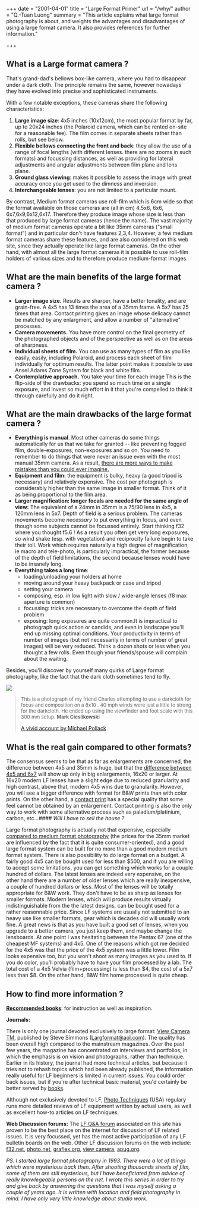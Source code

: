 +++
date = "2001-04-01"
title = "Large Format Primer"
url = "/why/"
author = "Q.-Tuan Luong"
summary = "This article explains what large format photography is about, and weights the advantages and disadvantages of using a large format camera. It also provides references for further information."

+++

## What is a Large format camera ?

That's grand-dad's bellows box-like camera, where you had to disappear under a dark cloth. The principle remains the same, however nowadays they have evolved into precise and sophisticated instruments.

With a few notable exceptions, these cameras share the following characteristics:

1.  **Large image size**: 4x5 inches (10x12cm), the most popular format by far, up to 20x24 inches (the Polaroid camera, which can be rented on-site for a reasonable fee). The film comes in separate sheets rather than rolls, but see below.
2.  **Flexible bellows connecting the front and back**: they allow the use of a range of focal lengths (with different lenses. there are no zooms in such formats) and focussing distances, as well as providing for lateral adjustments and angular adjustments between film plane and lens plane.
3.  **Ground glass viewing**: makes it possible to assess the image with great accuracy once you get used to the dimness and inversion.
4.  **Interchangeable lenses**: you are not limited to a particular mount.

By contrast, Medium format cameras use roll-film which is 6cm wide so that the format available on those cameras are (all in cm) 4.5x6, 6x6, 6x7,6x9,6x12,6x17\. Therefore they produce image whose size is less than that produced by large format cameras (hence the name). The vast majority of medium format cameras operate a bit like 35mm cameras ("small format") and in particular don't have features 2,3,4. However, a few medium format cameras share these features, and are also considered on this web site, since they actually operate like large format cameras. On the other hand, with almost all the large format cameras it is possible to use roll-film holders of various sizes and to therefore produce medium-format images.

## What are the main benefits of the large format camera ?

*   **Larger image size.** Results are sharper, have a better tonality, and are grain-free. A 4x5 has 13 times the area of a 35mm frame. A 5x7 has 25 times that area. Contact printing gives an image whose delicacy cannot be matched by any enlargment, and allow a number of "alternative" processes.
*   **Camera movements.** You have more control on the final geometry of the photographed objects and of the perspective as well as on the areas of sharpness.
*   **Individual sheets of film.** You can use as many types of film as you like easily, easily, including Polaroid, and process each sheet of film individually for optimum results. The latter point makes it possible to use Ansel Adams Zone System for black and white film.
*   **Contemplative approach.** You take your time for each image This is the flip-side of the drawbacks: you spend so much time on a single exposure, and invest so much effort in it that you're compelled to think it through carefully and do it right.

## What are the main drawbacks of the large format camera ?

*   **Everything is manual**. Most other cameras do some things automatically for us that we take for granted -- like preventing fogged film, double-exposures, non-exposures and so on. You need to remember to do things that were never an issue even with the most manual 35mm camera. As a result, [there are more ways to make mistakes than you could ever imagine.](mistakes.html)
*   **Equipment and film:** the equipment is bulky, heavy (a good tripod is necessary) and relatively expensive. The cost per photograph is considerably higher than the same image in smaller format. Think of it as being proportional to the film area.
*   **Larger magnification: longer focals are needed for the same angle of view:** The equivalent of a 24mm in 35mm is a 75/90 lens in 4x5, a 120mm lens in 5x7\. Depth of field is a serious problem. The cameras movements become *necessary* to put everything in focus, and even though some subjects cannot be focussed entirely. Start thinking f32 where you thought f5.6 ! As a result you often get very long exposures, so wind shake (esp. with vegetation) and reciprocity failure begin to take their toll. Work which requires naturally a high degree of magnification, ie macro and tele-photo, is particularly impractical, the former because of the depth of field limitations, the second because lenses would have to be insanely long.
*   **Everything takes a long time**:
    *   loading/unloading your holders at home
    *   moving around your heavy backpack or case and tripod
    *   setting your camera
    *   composing, esp. in low light with slow / wide-angle lenses (f8 max aperture is common)
    *   focussing: tricks are necessary to overcome the depth of field problem
    *   exposing: long exposures are quite common.It is impractical to photograph quick action or candids, and even in landscape you'll end up missing optimal conditions. Your productivity in terms of number of images (but not necessarily in terms of number of great images) will be very reduced. Think a dozen shots or less when you thought a few rolls. Even though your friends/spouse will complain about the waiting.

Besides, you'll discover by yourself many quirks of Large format photography, like the fact that the dark cloth sometimes tend to fly.

[![](A_little_too_windy_for_8x10.small.jpg)](A_little_too_windy_for_8x10.jpg)

> <font size="-1">This is a photograph of my friend Charles attempting to use a darkcloth for focus and composition on a 8x10 . 40 mph winds were just a little to strong for the darkcloth. He ended up using the viewfinder and foot scale with this 300 mm setup. **Mark Cieslikowski**</font>
> 
> [A vivid account by Michael Pollack](pollack.html)

<a name="size"></a>

## <a name="size">What is the real gain compared to other formats?</a>

<a name="size">The consensus seems to be that as far as enlargements are concerned, the difference between 4x5 and 35mm is huge, but that the</a> [difference between 4x5 and 6x7](quality.html) will show up only in big enlargements, 16x20 or larger. At 16x20 modern LF lenses have a slight edge due to reduced granularity and high contrast, above that, modern 4x5 wins due to granularity. However, you will see a bigger difference with format for B&W prints than with color prints. On the other hand, a [contact print](contact-print.html) has a special quality that some feel cannot be obtained by an enlargement. Contact printing is also the only way to work with some alternative process such as paladium/platinium, carbon, etc...<a name="price">#### _Will I have to sell the house ?_

Large format photography is actually not that expensive, especially</a> [compared to medium format photography](price-med.html) (the prices for the 35mm market are influenced by the fact that it is quite consumer-oriented), and a good large format system can be built for no more than a good modern medium format system. There is also possibility to do large format on a budget. A fairly good 4x5 can be bought used for less than $500, and if you are willing to accept some limitations, you can get something which works for a couple hundred of dollars. The latest lenses are indeed very expensive, on the other hand there are a number of older lenses which are really inexpensive, a couple of hundred dollars or less. Most of the lenses will be totally appropriate for B&W work. They don't have to be as sharp as lenses for smaller formats. Modern lenses, which will produce results virtually indistinguishable from the the latest designs, can be bought used for a rather reasonnable price. Since LF systems are usually not submitted to an heavy use like smaller formats, gear which is decades old will usually work fine. A great news is that as you have built a good set of lenses, when you upgrade to a better camera, you just keep them, and maybe change the lensboards. At one point I was hesitating between the Pentax 67 (one of the cheapest MF systems) and 4x5\. One of the reasons which got me decided for the 4x5 was that the price of the 4x5 system was a little lower. Film looks expensive too, but you won't shoot as many images as you used to. If you do color, you'll probably have to have your film processed by a lab. The total cost of a 4x5 Velvia (film+processing) is less than $4, the cost of a 5x7 less than $8\. On the other hand, B&W film home processed is quite cheap.

## How to find more information ?

[**Recommended books**](books/): for instruction as well as inspiration.

**Journals:**

There is only one journal devoted exclusively to large format: <a></a>[View Camera TM](http://greenspun.com/ct/qtluong/photography/lf/why.html?send_to=http://www.viewcamera.com), published by Steve Simmons ([Largformat@aol.com](mailto:Largformat@aol.com)). The quality has been overall high compared to the mainstream magazines. Over the past few years, the magazine has concentrated on interviews and portfolios, in which the emphasis is on vision and photographs, rather than technique. Earlier in its history, the journal had more technical articles, but because it tries not to rehash topics which had been already published, the information really useful for LF beginners is limited in current issues. You could order back issues, but if you're after technical basic material, you'd certainly be better served by [books](books/general.html).

Although not exclusively devoted to LF, [Photo Techniques](http://greenspun.com/ct/qtluong/photography/lf/why.html?send_to=http://www.phototechmag.com/) (USA) regulary runs more detailed reviews of LF equipment written by actual users, as well as excellent how-to articles on LF techniques.

**Web Discussion forums:** The [LF Q&A forum](/lfforum) associated on this site has proven to be the best place on the internet for discussion of LF related issues. It is very focussed, yet has the most active participation of any LF bulletin boards on the web. Other LF discussion forums on the web include: [f32.net](http://greenspun.com/ct/qtluong/photography/lf/why.html?send_to=http://www.f32.net), [photo.net](http://greenspun.com/ct/qtluong/photography/lf/why.html?send_to=http://www.photo.net), [graflex.org](http://greenspun.com/ct/qtluong/photography/lf/why.html?send_to=http://www.graflex.org/helpboard/), [view camera](http://greenspun.com/ct/qtluong/photography/lf/why.html?send_to=http://www.viewcamera.com/forum/), [apug.org](http://greenspun.com/ct/qtluong/photography/lf/why.html?send_to=http://www.apug.org).

_PS. I started large format photography in 1993\. There were a lot of things which were mysterious back then. After shooting thousands sheets of film, some of them are still mysterious, but I have beneficiated from advice of really knowlegeable persons on the net. I wrote this series in order to try and give back by answering the questions that I was myself asking a couple of years ago. It is written with location and field photography in mind. I have only very little knowledge about studio work._
